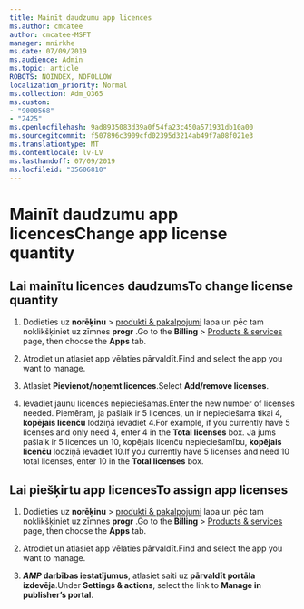 ```yaml
---
title: Mainīt daudzumu app licences
ms.author: cmcatee
author: cmcatee-MSFT
manager: mnirkhe
ms.date: 07/09/2019
ms.audience: Admin
ms.topic: article
ROBOTS: NOINDEX, NOFOLLOW
localization_priority: Normal
ms.collection: Adm_O365
ms.custom:
- "9000568"
- "2425"
ms.openlocfilehash: 9ad8935083d39a0f54fa23c450a571931db10a00
ms.sourcegitcommit: f507896c3909cfd02395d3214ab49f7a08f021e3
ms.translationtype: MT
ms.contentlocale: lv-LV
ms.lasthandoff: 07/09/2019
ms.locfileid: "35606810"
---
```

# <a name="change-app-license-quantity"></a><span data-ttu-id="3cc44-102">Mainīt daudzumu app licences</span><span class="sxs-lookup"><span data-stu-id="3cc44-102">Change app license quantity</span></span>

## <a name="to-change-license-quantity"></a><span data-ttu-id="3cc44-103">Lai mainītu licences daudzums</span><span class="sxs-lookup"><span data-stu-id="3cc44-103">To change license quantity</span></span>

1. <span data-ttu-id="3cc44-104">Dodieties uz **norēķinu** > [produkti & pakalpojumi](https://go.microsoft.com/fwlink/p/?linkid=842054) lapa un pēc tam noklikšķiniet uz zīmnes **progr** .</span><span class="sxs-lookup"><span data-stu-id="3cc44-104">Go to the **Billing** > [Products & services](https://go.microsoft.com/fwlink/p/?linkid=842054) page, then choose the **Apps** tab.</span></span>

2. <span data-ttu-id="3cc44-105">Atrodiet un atlasiet app vēlaties pārvaldīt.</span><span class="sxs-lookup"><span data-stu-id="3cc44-105">Find and select the app you want to manage.</span></span>  

3. <span data-ttu-id="3cc44-106">Atlasiet **Pievienot/noņemt licences**.</span><span class="sxs-lookup"><span data-stu-id="3cc44-106">Select **Add/remove licenses**.</span></span>

4. <span data-ttu-id="3cc44-107">Ievadiet jaunu licences nepieciešamas.</span><span class="sxs-lookup"><span data-stu-id="3cc44-107">Enter the new number of licenses needed.</span></span> <span data-ttu-id="3cc44-108">Piemēram, ja pašlaik ir 5 licences, un ir nepieciešama tikai 4, **kopējais licenču** lodziņā ievadiet 4.</span><span class="sxs-lookup"><span data-stu-id="3cc44-108">For example, if you currently have 5 licenses and only need 4, enter 4 in the **Total licenses** box.</span></span> <span data-ttu-id="3cc44-109">Ja jums pašlaik ir 5 licences un 10, kopējais licenču nepieciešamību, **kopējais licenču** lodziņā ievadiet 10.</span><span class="sxs-lookup"><span data-stu-id="3cc44-109">If you currently have 5 licenses and need 10 total licenses, enter 10 in the **Total licenses** box.</span></span>

## <a name="to-assign-app-licenses"></a><span data-ttu-id="3cc44-110">Lai piešķirtu app licences</span><span class="sxs-lookup"><span data-stu-id="3cc44-110">To assign app licenses</span></span>

1. <span data-ttu-id="3cc44-111">Dodieties uz **norēķinu** > [produkti & pakalpojumi](https://go.microsoft.com/fwlink/p/?linkid=842054) lapa un pēc tam noklikšķiniet uz zīmnes **progr** .</span><span class="sxs-lookup"><span data-stu-id="3cc44-111">Go to the **Billing** > [Products & services](https://go.microsoft.com/fwlink/p/?linkid=842054) page, then choose the **Apps** tab.</span></span>

2. <span data-ttu-id="3cc44-112">Atrodiet un atlasiet app vēlaties pārvaldīt.</span><span class="sxs-lookup"><span data-stu-id="3cc44-112">Find and select the app you want to manage.</span></span>  

3. <span data-ttu-id="3cc44-113">**_AMP_ darbības iestatījumus**, atlasiet saiti uz **pārvaldīt portāla izdevēja**.</span><span class="sxs-lookup"><span data-stu-id="3cc44-113">Under **Settings & actions**, select the link to **Manage in publisher’s portal**.</span></span>
